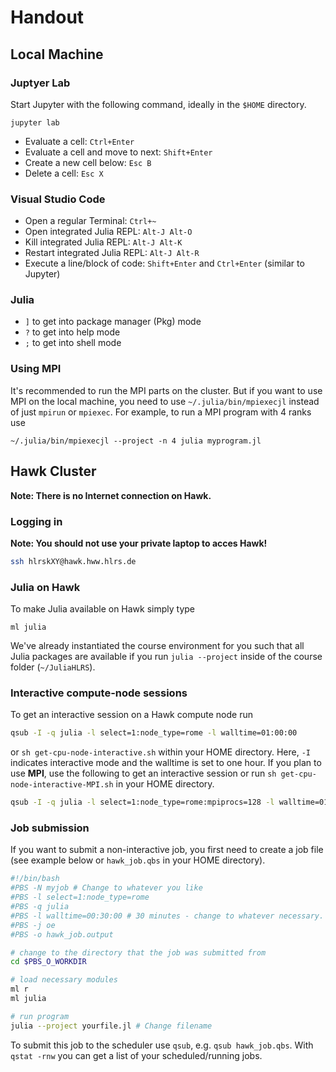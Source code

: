 # Handout

## Local Machine

### Juptyer Lab

Start Jupyter with the following command, ideally in the `$HOME` directory.

```
jupyter lab
```

* Evaluate a cell: `Ctrl+Enter`
* Evaluate a cell and move to next: `Shift+Enter`
* Create a new cell below: `Esc B`
* Delete a cell: `Esc X`

### Visual Studio Code

* Open a regular Terminal: `Ctrl+~`
* Open integrated Julia REPL: `Alt-J Alt-O`
* Kill integrated Julia REPL: `Alt-J Alt-K`
* Restart integrated Julia REPL: `Alt-J Alt-R`
* Execute a line/block of code: `Shift+Enter` and `Ctrl+Enter` (similar to Jupyter)

### Julia

* `]` to get into package manager (Pkg) mode
* `?` to get into help mode
* `;` to get into shell mode

### Using MPI

It's recommended to run the MPI parts on the cluster. But if you want to use MPI on the local machine, you need to use `~/.julia/bin/mpiexecjl` instead of just `mpirun` or `mpiexec`. For example, to run a MPI program with 4 ranks use
```
~/.julia/bin/mpiexecjl --project -n 4 julia myprogram.jl
```

## Hawk Cluster

**Note: There is no Internet connection on Hawk.**
### Logging in

**Note: You should not use your private laptop to acces Hawk!**

```bash
ssh hlrskXY@hawk.hww.hlrs.de
```

### Julia on Hawk

To make Julia available on Hawk simply type

```
ml julia
```

We've already instantiated the course environment for you such that all Julia packages are available if you run `julia --project` inside of the course folder (`~/JuliaHLRS`).

### Interactive compute-node sessions

To get an interactive session on a Hawk compute node run
```bash
qsub -I -q julia -l select=1:node_type=rome -l walltime=01:00:00
```
or `sh get-cpu-node-interactive.sh` within your HOME directory.
Here, `-I` indicates interactive mode and the walltime is set to one hour. If you plan to use **MPI**, use the following to get an interactive session or run `sh get-cpu-node-interactive-MPI.sh` in your HOME directory.
```bash
qsub -I -q julia -l select=1:node_type=rome:mpiprocs=128 -l walltime=01:00:00
```

### Job submission

If you want to submit a non-interactive job, you first need to create a job file (see example below or `hawk_job.qbs` in your HOME directory).

```bash
#!/bin/bash
#PBS -N myjob # Change to whatever you like
#PBS -l select=1:node_type=rome
#PBS -q julia
#PBS -l walltime=00:30:00 # 30 minutes - change to whatever necessary.
#PBS -j oe
#PBS -o hawk_job.output

# change to the directory that the job was submitted from
cd $PBS_O_WORKDIR

# load necessary modules
ml r
ml julia

# run program
julia --project yourfile.jl # Change filename
```

To submit this job to the scheduler use `qsub`, e.g. `qsub hawk_job.qbs`. With `qstat -rnw` you can get a list of your scheduled/running jobs.